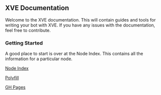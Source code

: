 ## XVE Documentation


Welcome to the XVE documentation. This will contain guides and tools for writing your bot with XVE.
If you have any issues with the documentation, feel free to contribute.

### Getting Started

A good place to start is over at the Node Index. This contains all the information for a particular node.


[Node Index](./nodes/index)

[Polyfill](./polyfill/polyfill.md)


[GH Pages](https://lachee.github.io/xve-docs/)
